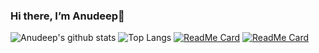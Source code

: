 ### Hi there, I’m Anudeep👋

![Anudeep's github stats](https://github-readme-stats.vercel.app/api?username=anudeepreddy&count_private=true)
![Top Langs](https://github-readme-stats.vercel.app/api/top-langs/?username=anudeepreddy&count_private=true)
[![ReadMe Card](https://github-readme-stats.vercel.app/api/pin/?username=anudeepreddy&repo=ckeditor5-mentorpick)](https://github.com/anudeepreddy/ckeditor5-mentorpick)
[![ReadMe Card](https://github-readme-stats.vercel.app/api/pin/?username=anudeepreddy&repo=github-sweeper)](https://github.com/anudeepreddy/github-sweeper)
<!--
**anudeepreddy/anudeepreddy** is a ✨ _special_ ✨ repository because its `README.md` (this file) appears on your GitHub profile.

Here are some ideas to get you started:

- 🔭 I’m currently working on Rea
- 🌱 I’m currently learning ...
- 👯 I’m looking to collaborate on ...
- 🤔 I’m looking for help with bugbounty
- 💬 Ask me about anything
- 📫 How to reach me: 
- 😄 Pronouns: ...
- ⚡ Fun fact: ...
-->
